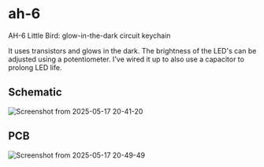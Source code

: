 # ah-6
AH-6 Little Bird: glow-in-the-dark circuit keychain

It uses transistors and glows in the dark. The brightness of the LED's can be adjusted using a potentiometer. I've wired it up to also use a capacitor to prolong LED life.

## Schematic

![Screenshot from 2025-05-17 20-41-20](https://github.com/user-attachments/assets/726a5d01-0ce1-44ac-b176-b28d0236a6fb)

## PCB

![Screenshot from 2025-05-17 20-49-49](https://github.com/user-attachments/assets/a2f8b6b0-435f-4bc8-9db1-e89ce3875dd6)
